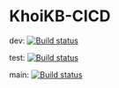 # KhoiKB-CICD

dev: [![Build status](https://build.appcenter.ms/v0.1/apps/df84a849-1acd-49a5-8027-5aaaaa6cfc18/branches/test/badge)](https://appcenter.ms)

test: [![Build status](https://build.appcenter.ms/v0.1/apps/df84a849-1acd-49a5-8027-5aaaaa6cfc18/branches/test/badge)](https://appcenter.ms)

main: [![Build status](https://build.appcenter.ms/v0.1/apps/df84a849-1acd-49a5-8027-5aaaaa6cfc18/branches/main/badge)](https://appcenter.ms)
